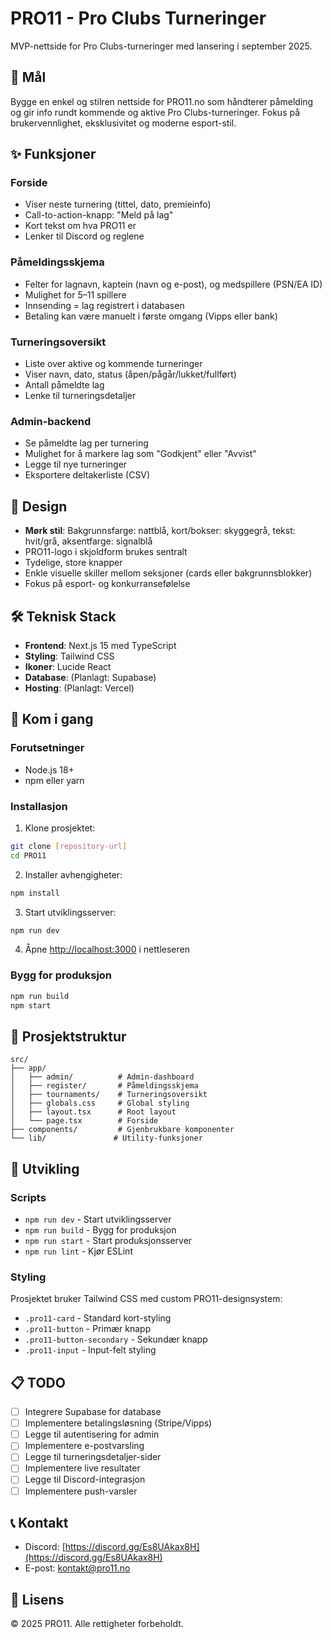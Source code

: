 # PRO11 - Pro Clubs Turneringer

MVP-nettside for Pro Clubs-turneringer med lansering i september 2025.

## 🎯 Mål

Bygge en enkel og stilren nettside for PRO11.no som håndterer påmelding og gir info rundt kommende og aktive Pro Clubs-turneringer. Fokus på brukervennlighet, eksklusivitet og moderne esport-stil.

## ✨ Funksjoner

### Forside
- Viser neste turnering (tittel, dato, premieinfo)
- Call-to-action-knapp: "Meld på lag"
- Kort tekst om hva PRO11 er
- Lenker til Discord og reglene

### Påmeldingsskjema
- Felter for lagnavn, kaptein (navn og e-post), og medspillere (PSN/EA ID)
- Mulighet for 5–11 spillere
- Innsending = lag registrert i databasen
- Betaling kan være manuelt i første omgang (Vipps eller bank)

### Turneringsoversikt
- Liste over aktive og kommende turneringer
- Viser navn, dato, status (åpen/pågår/lukket/fullført)
- Antall påmeldte lag
- Lenke til turneringsdetaljer

### Admin-backend
- Se påmeldte lag per turnering
- Mulighet for å markere lag som "Godkjent" eller "Avvist"
- Legge til nye turneringer
- Eksportere deltakerliste (CSV)

## 🎨 Design

- **Mørk stil**: Bakgrunnsfarge: nattblå, kort/bokser: skyggegrå, tekst: hvit/grå, aksentfarge: signalblå
- PRO11-logo i skjoldform brukes sentralt
- Tydelige, store knapper
- Enkle visuelle skiller mellom seksjoner (cards eller bakgrunnsblokker)
- Fokus på esport- og konkurransefølelse

## 🛠️ Teknisk Stack

- **Frontend**: Next.js 15 med TypeScript
- **Styling**: Tailwind CSS
- **Ikoner**: Lucide React
- **Database**: (Planlagt: Supabase)
- **Hosting**: (Planlagt: Vercel)

## 🚀 Kom i gang

### Forutsetninger
- Node.js 18+ 
- npm eller yarn

### Installasjon

1. Klone prosjektet:
```bash
git clone [repository-url]
cd PRO11
```

2. Installer avhengigheter:
```bash
npm install
```

3. Start utviklingsserver:
```bash
npm run dev
```

4. Åpne [http://localhost:3000](http://localhost:3000) i nettleseren

### Bygg for produksjon

```bash
npm run build
npm start
```

## 📁 Prosjektstruktur

```
src/
├── app/
│   ├── admin/          # Admin-dashboard
│   ├── register/       # Påmeldingsskjema
│   ├── tournaments/    # Turneringsoversikt
│   ├── globals.css     # Global styling
│   ├── layout.tsx      # Root layout
│   └── page.tsx        # Forside
├── components/         # Gjenbrukbare komponenter
└── lib/               # Utility-funksjoner
```

## 🔧 Utvikling

### Scripts
- `npm run dev` - Start utviklingsserver
- `npm run build` - Bygg for produksjon
- `npm run start` - Start produksjonsserver
- `npm run lint` - Kjør ESLint

### Styling
Prosjektet bruker Tailwind CSS med custom PRO11-designsystem:
- `.pro11-card` - Standard kort-styling
- `.pro11-button` - Primær knapp
- `.pro11-button-secondary` - Sekundær knapp
- `.pro11-input` - Input-felt styling

## 📋 TODO

- [ ] Integrere Supabase for database
- [ ] Implementere betalingsløsning (Stripe/Vipps)
- [ ] Legge til autentisering for admin
- [ ] Implementere e-postvarsling
- [ ] Legge til turneringsdetaljer-sider
- [ ] Implementere live resultater
- [ ] Legge til Discord-integrasjon
- [ ] Implementere push-varsler

## 📞 Kontakt

- Discord: [https://discord.gg/Es8UAkax8H](https://discord.gg/Es8UAkax8H)
- E-post: [kontakt@pro11.no](mailto:kontakt@pro11.no)

## 📄 Lisens

© 2025 PRO11. Alle rettigheter forbeholdt. 